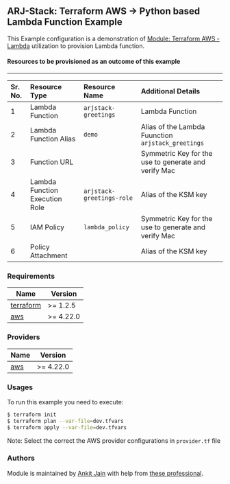 ## ARJ-Stack: Terraform AWS -> Python based Lambda Function Example

This Example configuration is a demonstration of [Module: Terraform AWS - Lambda](https://github.com/ankit-jn/terraform-aws-lambda) utilization to provision Lambda function.

#### Resources to be provisioned as an outcome of this example
---

| Sr. No. | Resource Type | Resource Name | Additional Details |
|:------|:------|:------|:------|
| 1 | Lambda Function | `arjstack-greetings` | Lambda Function |
| 2 | Lambda Function Alias | `demo` | Alias of the Lambda Fuunction `arjstack_greetings` |
| 3 | Function URL |  | Symmetric Key for the use to generate and verify Mac |
| 4 | Lambda Function Execution Role | `arjstack-greetings-role` | Alias of the KSM key |
| 5 | IAM Policy | `lambda_policy` | Symmetric Key for the use to generate and verify Mac |
| 6 | Policy Attachment |  | Alias of the KSM key |

### Requirements

| Name | Version |
|------|---------|
| <a name="requirement_terraform"></a> [terraform](#requirement\_terraform) | >= 1.2.5 |
| <a name="requirement_aws"></a> [aws](#requirement\_aws) | >= 4.22.0 |

### Providers

| Name | Version |
|------|---------|
| <a name="provider_aws"></a> [aws](#provider\_aws) | >= 4.22.0 |

### Usages

To run this example you need to execute:

```bash
$ terraform init
$ terraform plan --var-file=dev.tfvars
$ terraform apply --var-file=dev.tfvars
```

Note: Select the correct the AWS provider configurations in `provider.tf` file

### Authors

Module is maintained by [Ankit Jain](https://github.com/ankit-jn) with help from [these professional](https://github.com/ankit-jn/terraform-aws-examples/graphs/contributors).